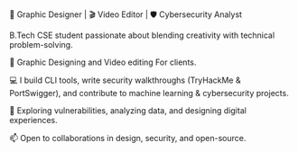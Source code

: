🎨 Graphic Designer | 🎬 Video Editor | 🛡️ Cybersecurity Analyst

B.Tech CSE student passionate about blending creativity with technical problem-solving.

🎨 Graphic Designing and Video editing For clients.

💻 I build CLI tools, write security walkthroughs (TryHackMe & PortSwigger), and contribute to machine learning & cybersecurity projects.

📂 Exploring vulnerabilities, analyzing data, and designing digital experiences.

📫 Open to collaborations in design, security, and open-source.

